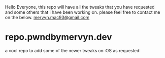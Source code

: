 Hello Everyone,
this repo will have all the tweaks that you have requested and some others that i have been working on. please feel free to contact me on the below. 
mervyn.mac93@gmail.com
# repo.pwndbymervyn.dev
a cool repo to add some of the newer tweaks on iOS as requested

